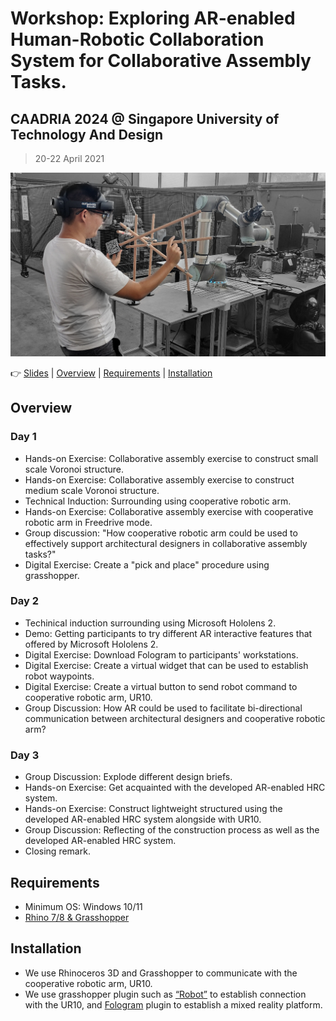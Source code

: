 # Workshop: Exploring AR-enabled Human-Robotic Collaboration System for Collaborative Assembly Tasks.

## CAADRIA 2024 @ Singapore University of Technology And Design

> 20-22 April 2021

![Flyer](90_Images/IMG_00_Recruitment_MediumScaleFabrication.png)

👉 [Slides](https://docs.google.com/presentation/d/1XioagUYqCVWCgxudyw0m4pQa-cu9_5Pf7duuSE7PYMo) | [Overview](#overview) | [Requirements](#requirements) | [Installation](#installation)

## Overview

### Day 1

* Hands-on Exercise: Collaborative assembly exercise to construct small scale Voronoi structure.
* Hands-on Exercise: Collaborative assembly exercise to construct medium scale Voronoi structure.
* Technical Induction: Surrounding using cooperative robotic arm.
* Hands-on Exercise: Collaborative assembly exercise with cooperative robotic arm in Freedrive mode.
* Group discussion: "How cooperative robotic arm could be used to effectively support architectural designers in collaborative assembly tasks?"
* Digital Exercise: Create a "pick and place" procedure using grasshopper.

### Day 2

* Techinical induction surrounding using Microsoft Hololens 2.
* Demo: Getting participants to try different AR interactive features that offered by Microsoft Hololens 2.
* Digital Exercise: Download Fologram to participants' workstations.
* Digital Exercise: Create a virtual widget that can be used to establish robot waypoints.
* Digital Exercise: Create a virtual button to send robot command to cooperative robotic arm, UR10.
* Group Discussion: How AR could be used to facilitate bi-directional communication between architectural designers and cooperative robotic arm?

### Day 3

* Group Discussion: Explode different design briefs.
* Hands-on Exercise: Get acquainted with the developed AR-enabled HRC system.
* Hands-on Exercise: Construct lightweight structured using the developed AR-enabled HRC system alongside with UR10.
* Group Discussion: Reflecting of the construction process as well as the developed AR-enabled HRC system.
* Closing remark.

## Requirements

* Minimum OS: Windows 10/11
* [Rhino 7/8 & Grasshopper](https://www.rhino3d.com/download)

## Installation

* We use Rhinoceros 3D and Grasshopper to communicate with the cooperative robotic arm, UR10.
* We use grasshopper plugin such as [“Robot”](https://github.com/visose/Robots) to establish connection with the UR10, and [Fologram](https://fologram.com/download) plugin to establish a mixed reality platform.

